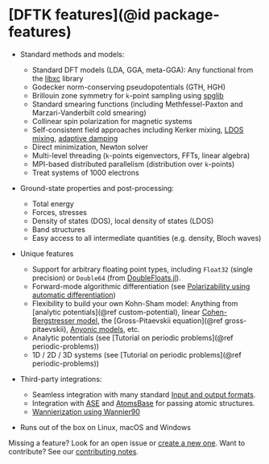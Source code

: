 # [DFTK features](@id package-features)

* Standard methods and models:
    - Standard DFT models (LDA, GGA, meta-GGA): Any functional from the
      [libxc](https://tddft.org/programs/libxc/) library
    - Godecker norm-conserving pseudopotentials (GTH, HGH)
    - Brillouin zone symmetry for ``k``-point sampling using [spglib](https://atztogo.github.io/spglib/)
    - Standard smearing functions (including Methfessel-Paxton
      and Marzari-Vanderbilt cold smearing)
    - Collinear spin polarization for magnetic systems
    - Self-consistent field approaches including Kerker mixing,
      [LDOS mixing](https://doi.org/10.1088/1361-648X/abcbdb),
      [adaptive damping](https://arxiv.org/abs/2109.14018)
    - Direct minimization, Newton solver
    - Multi-level threading (``k``-points eigenvectors, FFTs, linear algebra)
    - MPI-based distributed parallelism (distribution over ``k``-points)
    - Treat systems of 1000 electrons

* Ground-state properties and post-processing:
    - Total energy
    - Forces, stresses
    - Density of states (DOS), local density of states (LDOS)
    - Band structures
    - Easy access to all intermediate quantities (e.g. density, Bloch waves)

* Unique features
    - Support for arbitrary floating point types, including `Float32` (single precision)
      or `Double64` (from [DoubleFloats.jl](https://github.com/JuliaMath/DoubleFloats.jl)).
    - Forward-mode algorithmic differentiation (see [Polarizability using automatic differentiation](@ref))
    - Flexibility to build your own Kohn-Sham model:
      Anything from [analytic potentials](@ref custom-potential),
      linear [Cohen-Bergstresser model](@ref),
      the [Gross-Pitaevskii equation](@ref gross-pitaevskii),
      [Anyonic models](@ref), etc.
    - Analytic potentials (see [Tutorial on periodic problems](@ref periodic-problems))
    - 1D / 2D / 3D systems (see [Tutorial on periodic problems](@ref periodic-problems))

* Third-party integrations:
    - Seamless integration with many standard [Input and output formats](@ref).
    - Integration with [ASE](https://wiki.fysik.dtu.dk/ase/) and
      [AtomsBase](https://github.com/JuliaMolSim/AtomsBase.jl) for passing
      atomic structures.
    - [Wannierization using Wannier90](@ref)


* Runs out of the box on Linux, macOS and Windows

Missing a feature? Look for an open issue or [create a new one](https://github.com/JuliaMolSim/DFTK.jl/issues).
Want to contribute? See our [contributing notes](https://github.com/JuliaMolSim/DFTK.jl#contributing).
